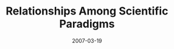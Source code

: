 ---
date: 2007-03-19
title: Relationships Among Scientific Paradigms
source: Seed Magazine
sourceUrl: http://www.comdig.org/index.php?id_issue=2007.12#27003
pdfLink: 20070319-relationships-among-paradigms.pdf
---